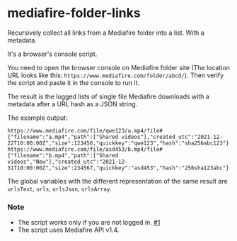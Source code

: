 # mediafire-folder-links

Recursively collect all links from a Mediafire folder into a list. With a metadata.

It's a browser's console script.

You need to open the browser console on Mediafire folder site (The location URL looks like this: `https://www.mediafire.com/folder/abcd/`).
Then verify the script and paste it in the console to run it.

The result is the logged lists of single file Mediafire downloads with a metadata after a URL hash as a JSON string.

The example output:
```
https://www.mediafire.com/file/qwe123/a.mp4/file#{"filename":"a.mp4","path":["Shared videos"],"created_utc":"2021-12-22T10:00:00Z","size":123456,"quickkey":"qwe123","hash":"sha256abc123"}
https://www.mediafire.com/file/asd453/b.mp4/file#{"filename":"b.mp4","path":["Shared videos","New"],"created_utc":"2021-12-31T10:00:00Z","size":234567,"quickkey":"asd453","hash":"256sha123abc"}
```

The global variables with the different representation of the same result are `urlsText`, `urls`, `urlsJson`, `urlsArray`.

### Note
- The script works only if you are not logged in. [#1](https://github.com/AlttiRi/mediafire-folder-links/issues/1)
- The script uses Mediafire API v1.4.
